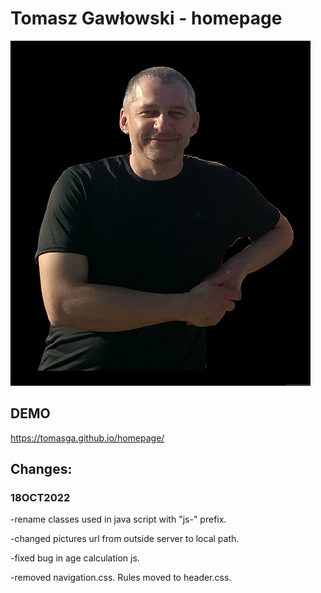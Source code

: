 # Tomasz Gawłowski - homepage
![Tomasz Gawłowski](/images/tom.png)
## DEMO
https://tomasga.github.io/homepage/

## Changes:
### 18OCT2022
-rename classes used in java script with "js-" prefix.

-changed pictures url from outside server to local path.

-fixed bug in age calculation js.

-removed navigation.css. Rules moved to header.css.

